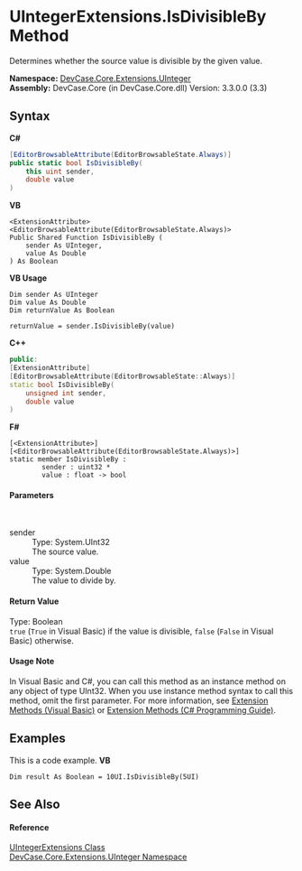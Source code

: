 # UIntegerExtensions.IsDivisibleBy Method 
 

Determines whether the source value is divisible by the given value.

**Namespace:**&nbsp;<a href="N_DevCase_Core_Extensions_UInteger">DevCase.Core.Extensions.UInteger</a><br />**Assembly:**&nbsp;DevCase.Core (in DevCase.Core.dll) Version: 3.3.0.0 (3.3)

## Syntax

**C#**<br />
``` C#
[EditorBrowsableAttribute(EditorBrowsableState.Always)]
public static bool IsDivisibleBy(
	this uint sender,
	double value
)
```

**VB**<br />
``` VB
<ExtensionAttribute>
<EditorBrowsableAttribute(EditorBrowsableState.Always)>
Public Shared Function IsDivisibleBy ( 
	sender As UInteger,
	value As Double
) As Boolean
```

**VB Usage**<br />
``` VB Usage
Dim sender As UInteger
Dim value As Double
Dim returnValue As Boolean

returnValue = sender.IsDivisibleBy(value)
```

**C++**<br />
``` C++
public:
[ExtensionAttribute]
[EditorBrowsableAttribute(EditorBrowsableState::Always)]
static bool IsDivisibleBy(
	unsigned int sender, 
	double value
)
```

**F#**<br />
``` F#
[<ExtensionAttribute>]
[<EditorBrowsableAttribute(EditorBrowsableState.Always)>]
static member IsDivisibleBy : 
        sender : uint32 * 
        value : float -> bool 

```


#### Parameters
&nbsp;<dl><dt>sender</dt><dd>Type: System.UInt32<br />The source value.</dd><dt>value</dt><dd>Type: System.Double<br />The value to divide by.</dd></dl>

#### Return Value
Type: Boolean<br />`true` (`True` in Visual Basic) if the value is divisible, `false` (`False` in Visual Basic) otherwise.

#### Usage Note
In Visual Basic and C#, you can call this method as an instance method on any object of type UInt32. When you use instance method syntax to call this method, omit the first parameter. For more information, see <a href="https://docs.microsoft.com/dotnet/visual-basic/programming-guide/language-features/procedures/extension-methods">Extension Methods (Visual Basic)</a> or <a href="https://docs.microsoft.com/dotnet/csharp/programming-guide/classes-and-structs/extension-methods">Extension Methods (C# Programming Guide)</a>.

## Examples
This is a code example. 
**VB**<br />
``` VB
Dim result As Boolean = 10UI.IsDivisibleBy(5UI)
```


## See Also


#### Reference
<a href="T_DevCase_Core_Extensions_UInteger_UIntegerExtensions">UIntegerExtensions Class</a><br /><a href="N_DevCase_Core_Extensions_UInteger">DevCase.Core.Extensions.UInteger Namespace</a><br />